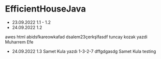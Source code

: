 ﻿# EfficientHouseJava
* 23.09.2022 1.1 - 1.2 
* 24.09.2022 1.2 


awes
html abidsfkareowkafad
dsalem23çerkşlfasdf
tuncay kozak yazdi
Muharrem Efe
* 24.09.2022 1.3 Samet Kula yazdı
1-3-2-7
dffgdgasdg Samet Kula testing
